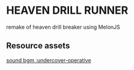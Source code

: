 # HEAVEN DRILL RUNNER
remake of heaven drill breaker
using MelonJS

## Resource assets
[sound bgm :undercover-operative ](http://opengameart.org/content/undercover-operative)
